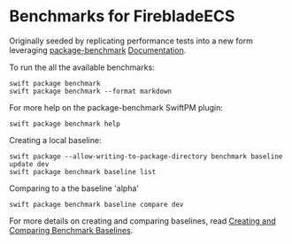 # Benchmarks for FirebladeECS

Originally seeded by replicating performance tests into a new form leveraging [package-benchmark](https://swiftpackageindex.com/ordo-one/package-benchmark/) [Documentation](https://swiftpackageindex.com/ordo-one/package-benchmark/main/documentation/benchmark).

To run the all the available benchmarks:

    swift package benchmark
    swift package benchmark --format markdown

For more help on the package-benchmark SwiftPM plugin:

    swift package benchmark help

Creating a local baseline:

    swift package --allow-writing-to-package-directory benchmark baseline update dev
    swift package benchmark baseline list
    
Comparing to a the baseline 'alpha'

    swift package benchmark baseline compare dev

For more details on creating and comparing baselines, read [Creating and Comparing Benchmark Baselines](https://swiftpackageindex.com/ordo-one/package-benchmark/main/documentation/benchmark/creatingandcomparingbaselines).
